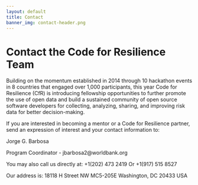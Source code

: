 ```yaml
---
layout: default
title: Contact
banner_img: contact-header.png
---
```


Contact the Code for Resilience Team
====================================

Building on the momentum established in 2014 through 10 hackathon events in 8 countries that engaged over 1,000 participants, this year Code for Resilience (CfR) is introducing fellowship opportunities to further promote the use of open data and build a sustained community of open source software developers for collecting, analyzing, sharing, and improving risk data for better decision-making.


If you are interested in becoming a mentor or a Code for Resilience partner, send an expression of interest and your contact information to:

Jorge G. Barbosa
<div class="row bg-primary">
Program Coordinator - jbarbosa2@worldbank.org


You may also call us directly at: 
+1(202) 473 2419
        Or
+1(917) 515 8527

Our address is: 
18118 H Street NW MC5-205E 
Washington, DC 20433 USA 


